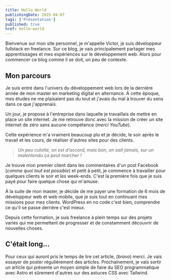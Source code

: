 ```yaml
---
title: Hello World
publishingDate: 2025-04-07
tags: ['Présentation']
published: true
href: hello-world
---
```


Bienvenue sur mon site personnel, je m'appelle Victor, je suis développeur fullstack en freelance. Sur ce blog, je vais principalement partager mes apprentissages et mes expériences sur le développement web. Alors pour commencer ce blog comme il se doit, un peu de contexte.

## Mon parcours

Je suis entré dans l'univers du développement web lors de la dernière année de mon master en marketing digital en alternance. À cette époque, mes études ne me plaisaient pas du tout et j'avais du mal à trouver du sens dans ce que j'apprenais.

Un jour, je propose à l'entreprise dans laquelle je travaillais de mettre en place un site internet. Je me retrouve donc avec la mission de créer un site internet de zéro sans aucune compétence (_merci YouTube_).

Cette expérience m'a vraiment beaucoup plu et je décide, le soir après le travail et les cours, de réaliser d'autres sites pour des clients.

> _Un peu culotté, on est d'accord, mais bon, on sait jamais, sur un malentendu ça peut marcher !_

Je trouve mon premier client dans les commentaires d'un post Facebook (_comme quoi tout est possible_) et petit à petit, je commence à travailler pour quelques clients le soir et les week-ends. C'est la première fois que je suis payé pour faire quelque chose qui m'amuse.

À la suite de mon master, je décide de me payer une formation de 6 mois de développeur web et web mobile, que je suis tout en continuant mes missions pour mes clients. WordPress en no code c'est bien, comprendre ce qu'il se passe derrière c'est mieux.

Depuis cette formation, je suis freelance à plein temps sur des projets variés qui me permettent de progresser et de constamment découvrir de nouvelles choses.

## C'était long...

Pour ceux qui auront pris le temps de lire cet article, (_bravo_) merci. Je vais essayer de poster régulièrement des articles. Prochainement, je vais sortir un article qui présente un moyen simple de faire du SEO programmatique avec Astro et sûrement d'autres sur des astuces CSS avec Tailwind.
